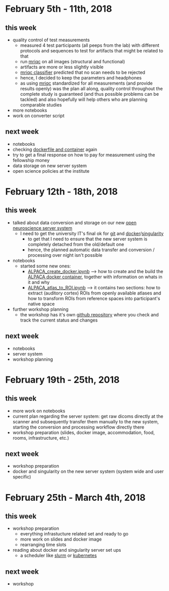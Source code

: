 # February 5th - 11th, 2018

## this week
- quality control of test measurements
  - measured 4 test participants (all peeps from the lab) with different
    protocols and sequences to test for artifacts that might be related to that
  - run [mriqc](http://mriqc.readthedocs.io/en/latest/index.html) on all images (structural and functional)
  - artifacts are more or less slightly visible
  - [mriqc classifier](http://mriqc.readthedocs.io/en/latest/classifier.html) predicted that no scan needs to be rejected
  - hence, I decided to keep the parameters and headphones
  - as using [mriqc](http://mriqc.readthedocs.io/en/latest/index.html) standardized for all measurements (and provide results openly) was the plan all along, quality control throughout the complete study is guaranteed (and thus possible problems can be tackled) and also hopefully will help others who are planning comparable studies
 - more notebooks
 - work on converter script
  
## next week
- notebooks
- checking [dockerfile and container](https://github.com/PeerHerholz/open_science_fellowship_project/blob/master/resources/ALPACA_create_dockerfile.sh) again
- try to get a final response on how to pay for measurement using the fellowship money
- data storage on new server system
- open science policies at the institute

# February 12th - 18th, 2018

## this week
- talked about data conversion and storage on our new [open neuroscience server system]()
  - I need to get the university IT's final ok for [git](https://git-scm.com) and [docker](https://en.wikipedia.org/wiki/Docker_(software))/[singularity](https://en.wikipedia.org/wiki/Singularity_(operating_system))
    - to get that I need to ensure that the new server system is completely detached from the old/default one
    - hence, the planned automatic data transfer and conversion / processing over night isn't possible
- notebooks
  - started some new ones: 
    - [ALPACA_create_docker.ipynb](https://github.com/PeerHerholz/open_science_fellowship_project/blob/master/resources/ALPACA_create_docker.ipynb) --> how to create and the build the [ALPACA docker container](), together with information on whats in it and why
    - [ALPACA_atlas_to_ROI.ipynb](https://github.com/PeerHerholz/open_science_fellowship_project/blob/master/resources/ALPACA_atlas_to_ROI.ipynb) --> it contains two sections: how to extract (auditory cortex) ROIs from openly available atlases and how to transform ROIs from reference spaces into participant's native space
 - further workshop planning
   - the workshop has it's own [github repository](https://github.com/miykael/workshops/tree/master/180309_marburg) where you check and track the current status and changes

## next week
- notebooks
- server system
- workshop planning  


# February 19th - 25th, 2018

## this week
- more work on notebooks
- current plan regarding the server system: get raw dicoms directly at the scanner and subsequently transfer them manually to the new system, starting the conversion and processing workflow directly there
- workshop preparation (slides, docker image, accommodation, food, rooms, infrastructure, etc.)  

## next week
- workshop preparation
- docker and singularity on the new server system (system wide and user specific)

# February 25th - March 4th, 2018

## this week
- workshop preparation
  - everything infrastucture related set and ready to go
  - more work on slides and docker image
  - rearranging time slots
- reading about docker and singularity server set ups
  - a scheduler like [slurm](https://slurm.schedmd.com) or [kubernetes](https://kubernetes.io)

## next week
- workshop
